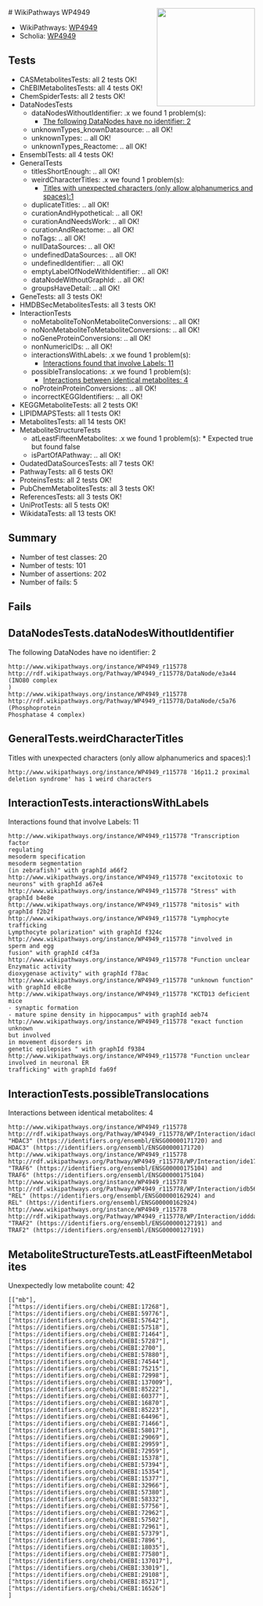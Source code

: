 <img style="float: right; width: 200px" src="https://upload.wikimedia.org/wikipedia/commons/thumb/8/83/Wplogo_with_text_500.png/640px-Wplogo_with_text_500.png" />
# WikiPathways WP4949

* WikiPathways: [WP4949](https://new.wikipathways.org/pathways/WP4949)
* Scholia: [WP4949](https://scholia.toolforge.org/wikipathways/WP4949)
## Tests
* CASMetabolitesTests: all 2 tests OK!
* ChEBIMetabolitesTests: all 4 tests OK!
* ChemSpiderTests: all 2 tests OK!
* DataNodesTests
    * dataNodesWithoutIdentifier: .x we found 1 problem(s):
        * [The following DataNodes have no identifier: 2](#d2d32fa1)
    * unknownTypes_knownDatasource: .. all OK!
    * unknownTypes: .. all OK!
    * unknownTypes_Reactome: .. all OK!
* EnsemblTests: all 4 tests OK!
* GeneralTests
    * titlesShortEnough: .. all OK!
    * weirdCharacterTitles: .x we found 1 problem(s):
        * [Titles with unexpected characters (only allow alphanumerics and spaces):1](#fda87b3f)
    * duplicateTitles: .. all OK!
    * curationAndHypothetical: .. all OK!
    * curationAndNeedsWork: .. all OK!
    * curationAndReactome: .. all OK!
    * noTags: .. all OK!
    * nullDataSources: .. all OK!
    * undefinedDataSources: .. all OK!
    * undefinedIdentifier: .. all OK!
    * emptyLabelOfNodeWithIdentifier: .. all OK!
    * dataNodeWithoutGraphId: .. all OK!
    * groupsHaveDetail: .. all OK!
* GeneTests: all 3 tests OK!
* HMDBSecMetabolitesTests: all 3 tests OK!
* InteractionTests
    * noMetaboliteToNonMetaboliteConversions: .. all OK!
    * noNonMetaboliteToMetaboliteConversions: .. all OK!
    * noGeneProteinConversions: .. all OK!
    * nonNumericIDs: .. all OK!
    * interactionsWithLabels: .x we found 1 problem(s):
        * [Interactions found that involve Labels: 11](#fe97a8b9)
    * possibleTranslocations: .x we found 1 problem(s):
        * [Interactions between identical metabolites: 4](#d59038c7)
    * noProteinProteinConversions: .. all OK!
    * incorrectKEGGIdentifiers: .. all OK!
* KEGGMetaboliteTests: all 2 tests OK!
* LIPIDMAPSTests: all 1 tests OK!
* MetabolitesTests: all 14 tests OK!
* MetaboliteStructureTests
    * atLeastFifteenMetabolites: .x we found 1 problem(s):
            * Expected true but found false
    * isPartOfAPathway: .. all OK!
* OudatedDataSourcesTests: all 7 tests OK!
* PathwayTests: all 6 tests OK!
* ProteinsTests: all 2 tests OK!
* PubChemMetabolitesTests: all 3 tests OK!
* ReferencesTests: all 3 tests OK!
* UniProtTests: all 5 tests OK!
* WikidataTests: all 13 tests OK!


## Summary

* Number of test classes: 20
* Number of tests: 101
* Number of assertions: 202
* Number of fails: 5

## Fails

<a name="d2d32fa1" />

## DataNodesTests.dataNodesWithoutIdentifier

The following DataNodes have no identifier: 2
```
http://www.wikipathways.org/instance/WP4949_r115778 http://rdf.wikipathways.org/Pathway/WP4949_r115778/DataNode/e3a44 (INO80 complex
)
http://www.wikipathways.org/instance/WP4949_r115778 http://rdf.wikipathways.org/Pathway/WP4949_r115778/DataNode/c5a76 (Phosphoprotein
Phosphatase 4 complex)
```

<a name="fda87b3f" />

## GeneralTests.weirdCharacterTitles

Titles with unexpected characters (only allow alphanumerics and spaces):1
```
http://www.wikipathways.org/instance/WP4949_r115778 '16p11.2 proximal deletion syndrome' has 1 weird characters
```

<a name="fe97a8b9" />

## InteractionTests.interactionsWithLabels

Interactions found that involve Labels: 11
```
http://www.wikipathways.org/instance/WP4949_r115778 "Transcription factor 
regulating
mesoderm specification
mesoderm segmentation
(in zebrafish)" with graphId a66f2
http://www.wikipathways.org/instance/WP4949_r115778 "excitotoxic to neurons" with graphId a67e4
http://www.wikipathways.org/instance/WP4949_r115778 "Stress" with graphId b4e8e
http://www.wikipathways.org/instance/WP4949_r115778 "mitosis" with graphId f2b2f
http://www.wikipathways.org/instance/WP4949_r115778 "Lymphocyte trafficking
Lympthocyte polarization" with graphId f324c
http://www.wikipathways.org/instance/WP4949_r115778 "involved in
sperm and egg
fusion" with graphId c4f3a
http://www.wikipathways.org/instance/WP4949_r115778 "Function unclear
Enzymatic activity
dioxygenase activity" with graphId f78ac
http://www.wikipathways.org/instance/WP4949_r115778 "unknown function" with graphId e8c8e
http://www.wikipathways.org/instance/WP4949_r115778 "KCTD13 deficient mice
- synaptic formation
- mature spine density in hippocampus" with graphId aeb74
http://www.wikipathways.org/instance/WP4949_r115778 "exact function unknown 
but involved
in movement disorders in 
genetic epilepsies " with graphId f9384
http://www.wikipathways.org/instance/WP4949_r115778 "Function unclear
involved in neuronal ER
trafficking" with graphId fa69f
```

<a name="d59038c7" />

## InteractionTests.possibleTranslocations

Interactions between identical metabolites: 4
```
http://www.wikipathways.org/instance/WP4949_r115778 http://rdf.wikipathways.org/Pathway/WP4949_r115778/WP/Interaction/idac837824 "HDAC3" (https://identifiers.org/ensembl/ENSG00000171720) and 
HDAC3" (https://identifiers.org/ensembl/ENSG00000171720)
http://www.wikipathways.org/instance/WP4949_r115778 http://rdf.wikipathways.org/Pathway/WP4949_r115778/WP/Interaction/ide17f654f "TRAF6" (https://identifiers.org/ensembl/ENSG00000175104) and 
TRAF6" (https://identifiers.org/ensembl/ENSG00000175104)
http://www.wikipathways.org/instance/WP4949_r115778 http://rdf.wikipathways.org/Pathway/WP4949_r115778/WP/Interaction/idb5693b56 "REL" (https://identifiers.org/ensembl/ENSG00000162924) and 
REL" (https://identifiers.org/ensembl/ENSG00000162924)
http://www.wikipathways.org/instance/WP4949_r115778 http://rdf.wikipathways.org/Pathway/WP4949_r115778/WP/Interaction/idddaed06b "TRAF2" (https://identifiers.org/ensembl/ENSG00000127191) and 
TRAF2" (https://identifiers.org/ensembl/ENSG00000127191)
```

<a name="3b0f9ee7" />

## MetaboliteStructureTests.atLeastFifteenMetabolites

Unexpectedly low metabolite count: 42

```
[["mb"],
["https://identifiers.org/chebi/CHEBI:17268"],
["https://identifiers.org/chebi/CHEBI:59776"],
["https://identifiers.org/chebi/CHEBI:57642"],
["https://identifiers.org/chebi/CHEBI:57518"],
["https://identifiers.org/chebi/CHEBI:71464"],
["https://identifiers.org/chebi/CHEBI:57287"],
["https://identifiers.org/chebi/CHEBI:2700"],
["https://identifiers.org/chebi/CHEBI:57880"],
["https://identifiers.org/chebi/CHEBI:74544"],
["https://identifiers.org/chebi/CHEBI:75215"],
["https://identifiers.org/chebi/CHEBI:72998"],
["https://identifiers.org/chebi/CHEBI:137009"],
["https://identifiers.org/chebi/CHEBI:85222"],
["https://identifiers.org/chebi/CHEBI:60377"],
["https://identifiers.org/chebi/CHEBI:16870"],
["https://identifiers.org/chebi/CHEBI:85223"],
["https://identifiers.org/chebi/CHEBI:64496"],
["https://identifiers.org/chebi/CHEBI:71466"],
["https://identifiers.org/chebi/CHEBI:58017"],
["https://identifiers.org/chebi/CHEBI:29069"],
["https://identifiers.org/chebi/CHEBI:29959"],
["https://identifiers.org/chebi/CHEBI:72959"],
["https://identifiers.org/chebi/CHEBI:15378"],
["https://identifiers.org/chebi/CHEBI:57394"],
["https://identifiers.org/chebi/CHEBI:15354"],
["https://identifiers.org/chebi/CHEBI:15377"],
["https://identifiers.org/chebi/CHEBI:32966"],
["https://identifiers.org/chebi/CHEBI:57380"],
["https://identifiers.org/chebi/CHEBI:58332"],
["https://identifiers.org/chebi/CHEBI:57756"],
["https://identifiers.org/chebi/CHEBI:72962"],
["https://identifiers.org/chebi/CHEBI:57502"],
["https://identifiers.org/chebi/CHEBI:72961"],
["https://identifiers.org/chebi/CHEBI:57379"],
["https://identifiers.org/chebi/CHEBI:7896"],
["https://identifiers.org/chebi/CHEBI:18035"],
["https://identifiers.org/chebi/CHEBI:77580"],
["https://identifiers.org/chebi/CHEBI:137017"],
["https://identifiers.org/chebi/CHEBI:33019"],
["https://identifiers.org/chebi/CHEBI:29108"],
["https://identifiers.org/chebi/CHEBI:85217"],
["https://identifiers.org/chebi/CHEBI:16526"]
]
```

